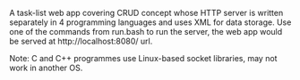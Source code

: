 A task-list web app covering CRUD concept whose HTTP server is written separately in 4 programming languages and uses XML for data storage. Use one of the commands from run.bash to run the server, the web app would be served at http://localhost:8080/ url.

Note: C and C++ programmes use Linux-based socket libraries, may not work in another OS.
